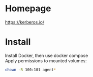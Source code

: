 # Homepage
https://kerberos.io/
# Install
Install Docker, then use docker compose  
Apply permissions to mounted volumes:
```bash
chown -R 100:101 agent*
```
